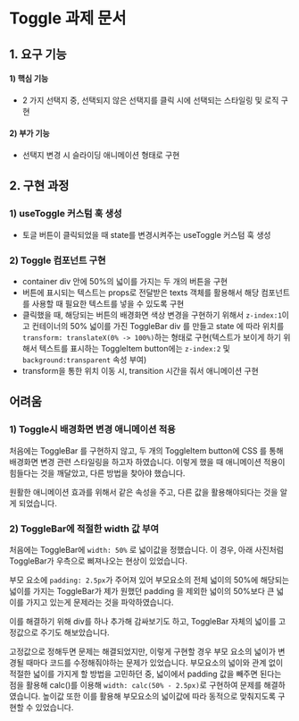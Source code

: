 # Toggle 과제 문서

## 1. 요구 기능

#### 1) 핵심 기능

- 2 가지 선택지 중, 선택되지 않은 선택지를 클릭 시에 선택되는 스타일링 및 로직 구현

#### 2) 부가 기능

- 선택지 변경 시 슬라이딩 애니메이션 형태로 구현

## 2. 구현 과정

### 1) useToggle 커스텀 훅 생성

- 토글 버튼이 클릭되었을 때 state를 변경시켜주는 useToggle 커스텀 훅 생성

### 2) Toggle 컴포넌트 구현

- container div 안에 50%의 넓이를 가지는 두 개의 버튼을 구현
- 버튼에 표시되는 텍스트는 props로 전달받은 texts 객체를 활용해서 해당 컴포넌트를 사용할 때 필요한 텍스트를 넣을 수 있도록 구현
- 클릭했을 때, 해당되는 버튼의 배경화면 색상 변경을 구현하기 위해서 `z-index:1`이고 컨테이너의 50% 넓이를 가진 ToggleBar div 를 만들고 state 에 따라 위치를 `transform: translateX(0% -> 100%)`하는 형태로 구현(텍스트가 보이게 하기 위해서 텍스트를 표시하는 ToggleItem button에는 `z-index:2` 및 `background:transparent` 속성 부여)
- transform을 통한 위치 이동 시, transition 시간을 줘서 애니메이션 구현

## 어려움

### 1) Toggle시 배경화면 변경 애니메이션 적용

처음에는 ToggleBar 를 구현하지 않고, 두 개의 ToggleItem button에 CSS 를 통해 배경화면 변경 관련 스타일링을 하고자 하였습니다. 이렇게 했을 때 애니메이션 적용이 힘들다는 것을 깨달았고, 다른 방법을 찾아야 했습니다.

원활한 애니메이션 효과를 위해서 같은 속성을 주고, 다른 값을 활용해야되다는 것을 알게 되었습니다.

### 2) ToggleBar에 적절한 width 값 부여

처음에는 ToggleBar에 `width: 50%` 로 넓이값을 정했습니다. 이 경우, 아래 사진처럼 ToggleBar가 우측으로 삐져나오는 현상이 있었습니다.

부모 요소에 `padding: 2.5px`가 주어져 있어 부모요소의 전체 넓이의 50%에 해당되는 넓이를 가지는 ToggleBar가 제가 원했던 padding 을 제외한 넓이의 50%보다 큰 넓이를 가지고 있는게 문제라는 것을 파악하였습니다.

이를 해결하기 위해 div를 하나 추가해 감싸보기도 하고, ToggleBar 자체의 넓이를 고정값으로 주기도 해보았습니다.

고정값으로 정해두면 문제는 해결되었지만, 이렇게 구현할 경우 부모 요소의 넓이가 변경될 때마다 코드를 수정해줘야하는 문제가 있었습니다. 부모요소의 넓이와 관계 없이 적절한 넓이를 가지게 할 방법을 고민하던 중, 넓이에서 padding 값을 빼주면 된다는 점을 활용해 calc()를 이용해 `width: calc(50% - 2.5px)`로 구현하여 문제를 해결하였습니다. 높이값 또한 이를 활용해 부모요소의 넓이값에 따라 동적으로 맞춰지도록 구현할 수 있었습니다.
